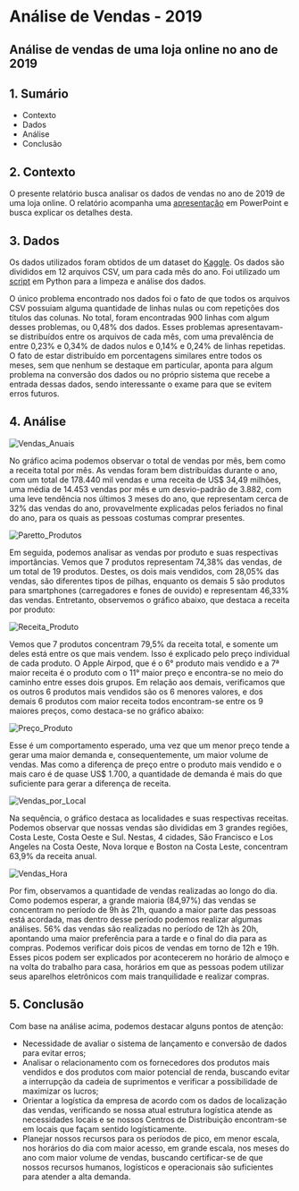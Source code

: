 # Análise de Vendas - 2019

## Análise de vendas de uma loja online no ano de 2019

## 1. Sumário

* Contexto
* Dados
* Análise
* Conclusão

## 2. Contexto

O presente relatório busca analisar os dados de vendas no ano de 2019 de uma loja online. O relatório acompanha uma [apresentação]() em PowerPoint e busca explicar os detalhes desta.

## 3. Dados

Os dados utilizados foram obtidos de um dataset do [Kaggle](https://www.kaggle.com/datasets/knightbearr/sales-product-data).
Os dados são divididos em 12 arquivos CSV, um para cada mês do ano. Foi utilizado um [script]() em Python para a limpeza e análise dos dados.

O único problema encontrado nos dados foi o fato de que todos os arquivos CSV possuiam alguma quantidade de linhas nulas ou com repetições dos títulos das colunas. No total, foram encontradas 900 linhas com algum desses problemas, ou 0,48% dos dados. Esses problemas apresentavam-se distribuídos entre os arquivos de cada mês, com uma prevalência de entre 0,23% e 0,34% de dados nulos e 0,14% e 0,24% de linhas repetidas. O fato de estar distribuído em porcentagens similares entre todos os meses, sem que nenhum se destaque em particular, aponta para algum problema na conversão dos dados ou no próprio sistema que recebe a entrada dessas dados, sendo interessante o exame para que se evitem erros futuros.

## 4. Análise

![Vendas_Anuais](https://user-images.githubusercontent.com/120389170/221806053-eb812bd7-f21e-43a3-b6d9-7e1750ac5c00.png)

No gráfico acima podemos observar o total de vendas por mês, bem como a receita total por mês. As vendas foram bem distribuídas durante o ano, com um total de 178.440 mil vendas e uma receita de US$ 34,49 milhões, uma média de 14.453 vendas por mês e um desvio-padrão de 3.882, com uma leve tendência nos últimos 3 meses do ano, que representam cerca de 32% das vendas do ano, provavelmente explicadas pelos feriados no final do ano, para os quais as pessoas costumas comprar presentes.

![Paretto_Produtos](https://user-images.githubusercontent.com/120389170/221806597-c9417932-d061-4601-9b1a-94fb10424d70.png)

Em seguida, podemos analisar as vendas por produto e suas respectivas importâncias. Vemos que 7 produtos representam 74,38% das vendas, de um total de 19 produtos. Destes, os dois mais vendidos, com 28,05% das vendas, são diferentes tipos de pilhas, enquanto os demais 5 são produtos para smartphones (carregadores e fones de ouvido) e representam 46,33% das vendas. Entretanto, observemos o gráfico abaixo, que destaca a receita por produto:

![Receita_Produto](https://user-images.githubusercontent.com/120389170/221832882-a0717501-f48e-4862-9ac1-4d96f6f2c6d7.png)

Vemos que 7 produtos concentram 79,5% da receita total, e somente um deles está entre os que mais vendem. Isso é explicado pelo preço individual de cada produto. O Apple Airpod, que é o 6° produto mais vendido e a 7ª maior receita é o produto com o 11° maior preço e encontra-se no meio do caminho entre esses dois grupos. Em relação aos demais, verificamos que os outros 6 produtos mais vendidos são os 6 menores valores, e dos demais 6 produtos com maior receita todos encontram-se entre os 9 maiores preços, como destaca-se no gráfico abaixo:

![Preço_Produto](https://user-images.githubusercontent.com/120389170/221832965-d885d568-f77a-495e-9ee0-dc518e4c6aec.png)

Esse é um comportamento esperado, uma vez que um menor preço tende a gerar uma maior demanda e, consequentemente, um maior volume de vendas. Mas como a diferença de preço entre o produto mais vendido e o mais caro é de quase US$ 1.700, a quantidade de demanda é mais do que suficiente para gerar a diferença de receita.

![Vendas_por_Local](https://user-images.githubusercontent.com/120389170/221831225-d45dd24b-7e0f-4afa-93d5-616c02acd272.png)

Na sequência, o gráfico destaca as localidades e suas respectivas receitas. Podemos observar que nossas vendas são divididas em 3 grandes regiões, Costa Leste, Costa Oeste e Sul. Nestas, 4 cidades, São Francisco e Los Angeles na Costa Oeste, Nova Iorque e Boston na Costa Leste, concentram 63,9% da receita anual.

![Vendas_Hora](https://user-images.githubusercontent.com/120389170/221831943-2fca0b77-433f-4cd8-bfd8-873dca79069b.png)

Por fim, observamos a quantidade de vendas realizadas ao longo do dia. Como podemos esperar, a grande maioria (84,97%) das vendas se concentram no período de 9h às 21h, quando a maior parte das pessoas está acordada, mas dentro desse período podemos realizar algumas análises. 56% das vendas são realizadas no período de 12h às 20h, apontando uma maior preferência para a tarde e o final do dia para as compras. Podemos verificar dois picos de vendas em torno de 12h e 19h. Esses picos podem ser explicados por acontecerem no horário de almoço e na volta do trabalho para casa, horários em que as pessoas podem utilizar seus aparelhos eletrônicos com mais tranquilidade e realizar compras.

## 5. Conclusão

Com base na análise acima, podemos destacar alguns pontos de atenção:

* Necessidade de avaliar o sistema de lançamento e conversão de dados para evitar erros;
* Analisar o relacionamento com os fornecedores dos produtos mais vendidos e dos produtos com maior potencial de renda, buscando evitar a interrupção da cadeia de suprimentos e verificar a possibilidade de maximizar os lucros;
* Orientar a logística da empresa de acordo com os dados de localização das vendas, verificando se nossa atual estrutura logística atende as necessidades locais e se nossos Centros de Distribuição encontram-se em locais que façam sentido logísticamente.
* Planejar nossos recursos para os períodos de pico, em menor escala, nos horários do dia com maior acesso, em grande escala, nos meses do ano com maior volume de vendas, buscando certificar-se de que nossos recursos humanos, logísticos e operacionais são suficientes para atender a alta demanda.
